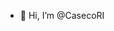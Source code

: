 - 👋 Hi, I’m @CasecoRI
<!---

- 👀 I’m interested in geography.
- 🌱 I’m currently learning ...
- 💞️ I’m looking to collaborate on ...
- 📫 How to reach me ...


CasecoRI/CasecoRI is a ✨ special ✨ repository because its `README.md` (this file) appears on your GitHub profile.
You can click the Preview link to take a look at your changes.
--->
